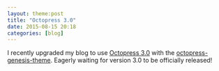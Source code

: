 ```yaml
---
layout: theme:post
title: "Octopress 3.0"
date: 2015-08-15 20:18
categories: [blog]
---
```

I recently upgraded my blog to use [Octopress 3.0][] with the [octopress-genesis-theme][].
Eagerly waiting for version 3.0 to be officially released!

[octopress 3.0]: http://octopress.org/2015/01/15/octopress-3.0-is-coming/
[octopress-genesis-theme]: https://github.com/octopress/genesis-theme


